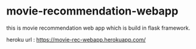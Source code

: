 # movie-recommendation-webapp

this is movie recommendation web app which is build in flask framework.

heroku url : https://movie-rec-webapp.herokuapp.com/

